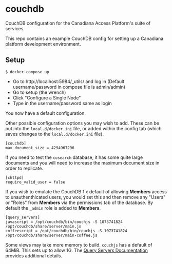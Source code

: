 # couchdb
CouchDB configuration for the Canadiana Access Platform's suite of services

This repo contains an example CouchDB config for setting up a Canadiana platform development environment.

## Setup

```
$ docker-compose up
```

* Go to http://localhost:5984/_utils/ and log in  (Default username/password in compose file is admin/admin)
* Go to setup (the wrench)
* Click "Configure a Single Node"
* Type in the username/password same as login

You now have a default configuration.


Other possible configuration options you may wish to add.  These can be put into the `local.d/docker.ini` file, or added within the config tab (which saves changes to the `local.d/docker.ini` file).



```
[couchdb]
max_document_size = 4294967296
```

If you need to test the `cosearch` database, it has some quite large documents and you will need to increase the maximum document size in order to replicate.


```
[chttpd]
require_valid_user = false
```

If you wish to emulate the CouchDB 1.x default of allowing **Members** access to unauthenthicated users, you would set this and then remove any "Users" or "Roles" from **Members** via the permissions tab of the database.  By default the `_admin` role is added to **Members**.


```
[query_servers]
javascript = /opt/couchdb/bin/couchjs -S 1073741824 /opt/couchdb/share/server/main.js
coffeescript = /opt/couchdb/bin/couchjs -S 1073741824 /opt/couchdb/share/server/main-coffee.js
```

Some views may take more memory to build. `couchjs` has a default of  64MiB. This sets up to allow 1G.  The [Query Servers Documentation](https://docs.couchdb.org/en/latest/config/query-servers.html) provides additional details.
